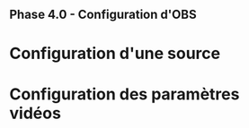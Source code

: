Phase 4.0 - Configuration d'OBS
-------------------------------

# Configuration d'une source



# Configuration des paramètres vidéos


